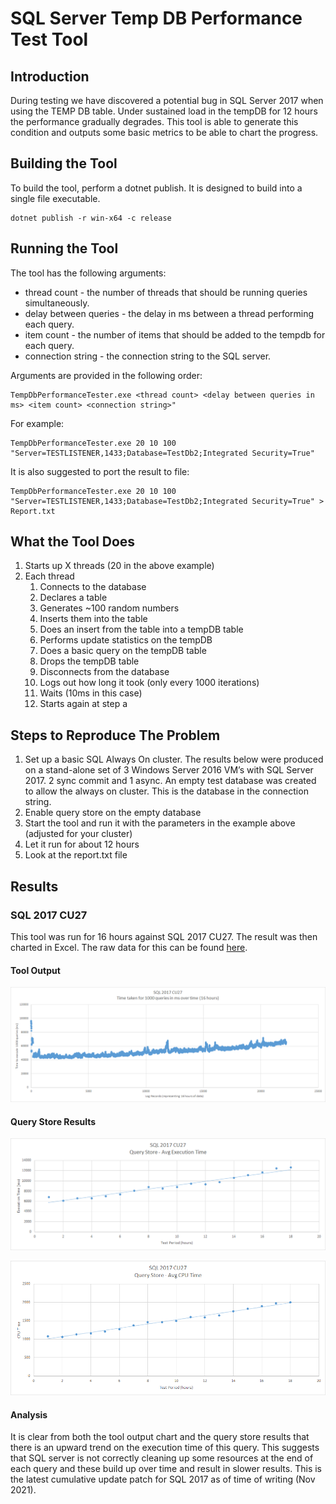 # SQL Server Temp DB Performance Test Tool

## Introduction

During testing we have discovered a potential bug in SQL Server 2017 when using the TEMP DB table.
Under sustained load in the tempDB for 12 hours the performance gradually degrades.
This tool is able to generate this condition and outputs some basic metrics to be able to chart the progress.

## Building the Tool

To build the tool, perform a dotnet publish. It is designed to build into a single file executable.

```text
dotnet publish -r win-x64 -c release
```

## Running the Tool

The tool has the following arguments:

- thread count - the number of threads that should be running queries simultaneously.
- delay between queries - the delay in ms between a thread performing each query.
- item count - the number of items that should be added to the tempdb for each query.
- connection string - the connection string to the SQL server.

Arguments are provided in the following order:

```text
TempDbPerformanceTester.exe <thread count> <delay between queries in ms> <item count> <connection string>"
```

For example:

```text
TempDbPerformanceTester.exe 20 10 100 "Server=TESTLISTENER,1433;Database=TestDb2;Integrated Security=True"
```

It is also suggested to port the result to file:

```text
TempDbPerformanceTester.exe 20 10 100 "Server=TESTLISTENER,1433;Database=TestDb2;Integrated Security=True" > Report.txt
```

## What the Tool Does

1. Starts up X threads (20 in the above example)
2. Each thread
   1. Connects to the database
   2. Declares a table
   3. Generates ~100 random numbers
   4. Inserts them into the table
   5. Does an insert from the table into a tempDB table
   6. Performs update statistics on the tempDB
   7. Does a basic query on the tempDB table
   8. Drops the tempDB table
   9. Disconnects from the database
   10. Logs out how long it took (only every 1000 iterations)
   11. Waits (10ms in this case)
   12. Starts again at step a

## Steps to Reproduce The Problem

1. Set up a basic SQL Always On cluster. The results below were produced on a stand-alone set of 3 Windows Server 2016 VM’s with SQL Server 2017. 2 sync commit and 1 async. An empty test database was created to allow the always on cluster. This is the database in the connection string.
2. Enable query store on the empty database
3. Start the tool and run it with the parameters in the example above (adjusted for your cluster)
4. Let it run for about 12 hours
5. Look at the report.txt file

## Results

### SQL 2017 CU27

This tool was run for 16 hours against SQL 2017 CU27. The result was then charted in Excel.
The raw data for this can be found [here](https://github.com/mzbrau/sqlserver-tempdb-performance-test/blob/main/Resources/SQL2017_RawData.xlsx).

#### Tool Output

![excel chart of tool output](https://github.com/mzbrau/sqlserver-tempdb-performance-test/blob/main/Resources/SQL2017_ToolOutput_QueryDuration.png)

#### Query Store Results

![excel chart of query store execution time](https://github.com/mzbrau/sqlserver-tempdb-performance-test/blob/main/Resources/SQL2017_QueryStore_QueryDuration.png)

![excel chart of query store CPU usage](https://github.com/mzbrau/sqlserver-tempdb-performance-test/blob/main/Resources/SQL2017_QueryStore_CPUTime.png)

#### Analysis

It is clear from both the tool output chart and the query store results that there is an upward trend on the execution time of this query. This suggests that SQL server is not correctly cleaning up some resources at the end of each query and these build up over time and result in slower results. This is the latest cumulative update patch for SQL 2017 as of time of writing (Nov 2021).